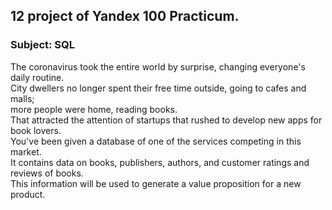 ## 12 project of Yandex 100 Practicum.

### Subject: SQL

The coronavirus took the entire world by surprise, changing everyone's daily routine. <br>
City dwellers no longer spent their free time outside, going to cafes and malls; <br>
more people were home, reading books. <br>
That attracted the attention of startups that rushed to develop new apps for book lovers.<br>
You've been given a database of one of the services competing in this market. <br>
It contains data on books, publishers, authors, and customer ratings and reviews of books.<br>
This information will be used to generate a value proposition for a new product.





